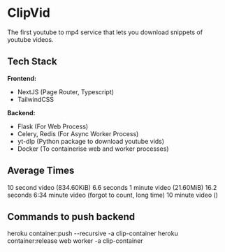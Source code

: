 # ClipVid
The first youtube to mp4 service that lets you download snippets of youtube videos. 

## Tech Stack

**Frontend:**  
- NextJS (Page Router, Typescript)  
- TailwindCSS

**Backend:**  
- Flask (For Web Process)  
- Celery, Redis (For Async Worker Process)  
- yt-dlp (Python package to download youtube vids)  
- Docker (To containerise web and worker processes)


## Average Times

10 second video (834.60KiB) 6.6 seconds
1 minute video (21.60MiB) 16.2 seconds
6:34 minute video (forgot to count, long time)
10 minute video ()


## Commands to push backend

heroku container:push --recursive -a clip-container
heroku container:release web worker -a clip-container
